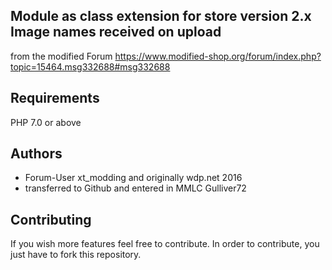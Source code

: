 ## Module as class extension for store version 2.x Image names received on upload

from the modified Forum https://www.modified-shop.org/forum/index.php?topic=15464.msg332688#msg332688

## Requirements
PHP 7.0 or above

## Authors
- Forum-User xt_modding and originally wdp.net 2016
- transferred to Github and entered in MMLC Gulliver72

## Contributing
If you wish more features feel free to contribute. In order to contribute, you just have to fork this repository.
